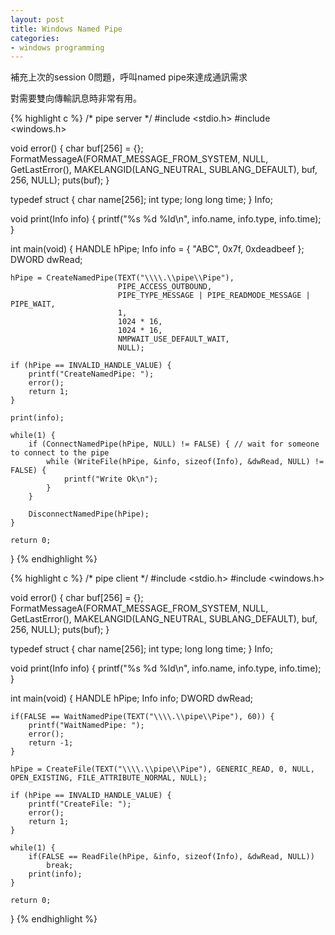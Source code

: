 ```yaml
---
layout: post
title: Windows Named Pipe
categories:
- windows programming
---
```


補充上次的session 0問題，呼叫named pipe來達成通訊需求

對需要雙向傳輸訊息時非常有用。

{% highlight c %}
/* pipe server */
#include <stdio.h>
#include <windows.h>

void error()
{
    char buf[256] = {};
    FormatMessageA(FORMAT_MESSAGE_FROM_SYSTEM, NULL, GetLastError(),
                   MAKELANGID(LANG_NEUTRAL, SUBLANG_DEFAULT), buf, 256, NULL);
    puts(buf);
}

typedef struct {
    char name[256];
    int type;
    long long time;
} Info;

void print(Info info)
{
    printf("%s %d %ld\n", info.name, info.type, info.time);
}

int main(void)
{
    HANDLE hPipe;
	Info info = { "ABC", 0x7f, 0xdeadbeef };
    DWORD dwRead;

    hPipe = CreateNamedPipe(TEXT("\\\\.\\pipe\\Pipe"),
                            PIPE_ACCESS_OUTBOUND,
                            PIPE_TYPE_MESSAGE | PIPE_READMODE_MESSAGE | PIPE_WAIT,
                            1,
                            1024 * 16,
                            1024 * 16,
                            NMPWAIT_USE_DEFAULT_WAIT,
                            NULL);

    if (hPipe == INVALID_HANDLE_VALUE) {
        printf("CreateNamedPipe: ");
        error();
        return 1;
    }
    
    print(info);

    while(1) {
        if (ConnectNamedPipe(hPipe, NULL) != FALSE) { // wait for someone to connect to the pipe
            while (WriteFile(hPipe, &info, sizeof(Info), &dwRead, NULL) != FALSE) {
                printf("Write Ok\n");
            }
        }

        DisconnectNamedPipe(hPipe);
    }

    return 0;
}
{% endhighlight %}

{% highlight c %}
/* pipe client */
#include <stdio.h>
#include <windows.h>

void error()
{
    char buf[256] = {};
    FormatMessageA(FORMAT_MESSAGE_FROM_SYSTEM, NULL, GetLastError(),
                   MAKELANGID(LANG_NEUTRAL, SUBLANG_DEFAULT), buf, 256, NULL);
    puts(buf);
}

typedef struct {
    char name[256];
    int type;
    long long time;
} Info;

void print(Info info)
{
    printf("%s %d %ld\n", info.name, info.type, info.time);
}

int main(void)
{
    HANDLE hPipe;
    Info info;
    DWORD dwRead;

    if(FALSE == WaitNamedPipe(TEXT("\\\\.\\pipe\\Pipe"), 60)) {
        printf("WaitNamedPipe: ");
        error();
        return -1;
    }

    hPipe = CreateFile(TEXT("\\\\.\\pipe\\Pipe"), GENERIC_READ, 0, NULL, OPEN_EXISTING, FILE_ATTRIBUTE_NORMAL, NULL);

    if (hPipe == INVALID_HANDLE_VALUE) {
        printf("CreateFile: ");
        error();
        return 1;
    }

    while(1) {
        if(FALSE == ReadFile(hPipe, &info, sizeof(Info), &dwRead, NULL))
            break;
        print(info);
    }

    return 0;
}
{% endhighlight %}
